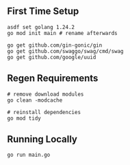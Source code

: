 ## First Time Setup
```shell
asdf set golang 1.24.2
go mod init main # rename afterwards
```

```shell
go get github.com/gin-gonic/gin
go get github.com/swaggo/swag/cmd/swag
go get github.com/google/uuid
```

## Regen Requirements
```shell
# remove download modules
go clean -modcache

# reinstall dependencies
go mod tidy
```

## Running Locally
```shell
go run main.go
```